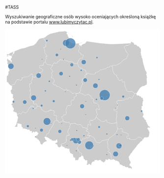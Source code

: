 #TASS

Wyszukiwanie geograficzne osób wysoko oceniających określoną książkę na podstawie portalu www.lubimyczytac.pl.

![Sample map](sample-output.png)
